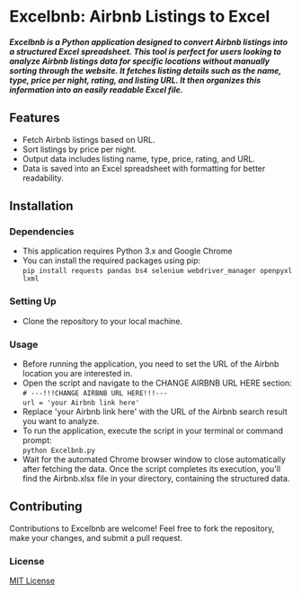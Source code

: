 # Excelbnb: Airbnb Listings to Excel
##### Excelbnb is a Python application designed to convert Airbnb listings into a structured Excel spreadsheet. This tool is perfect for users looking to analyze Airbnb listings data for specific locations without manually sorting through the website. It fetches listing details such as the name, type, price per night, rating, and listing URL. It then organizes this information into an easily readable Excel file.

## Features
- Fetch Airbnb listings based on URL.<br>
- Sort listings by price per night.<br>
- Output data includes listing name, type, price, rating, and URL.<br>
- Data is saved into an Excel spreadsheet with formatting for better readability.

## Installation

### Dependencies
- This application requires Python 3.x and Google Chrome<br>
- You can install the required packages using pip:<br>
`pip install requests pandas bs4 selenium webdriver_manager openpyxl lxml`

### Setting Up
- Clone the repository to your local machine. <br>


### Usage
- Before running the application, you need to set the URL of the Airbnb location you are interested in. <br>
- Open the script and navigate to the CHANGE AIRBNB URL HERE section:<br>
`# ---!!!CHANGE AIRBNB URL HERE!!!---`<br>
`url = 'your Airbnb link here'`<br>
- Replace 'your Airbnb link here' with the URL of the Airbnb search result you want to analyze.<br>
- To run the application, execute the script in your terminal or command prompt:<br>
`python Excelbnb.py`<br>
- Wait for the automated Chrome browser window to close automatically after fetching the data. Once the script completes its execution, you'll find the Airbnb.xlsx file in your directory, containing the structured data.

## Contributing
Contributions to Excelbnb are welcome! Feel free to fork the repository, make your changes, and submit a pull request.

### License
[MIT License](https://github.com/TinsleyDevers/Excelbnb?tab=MIT-1-ov-file#readme)
